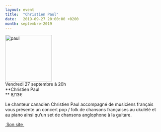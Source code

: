 ```yaml
---
layout: event
title:  "Christien Paul"
date:   2019-09-27 20:00:00 +0200
month: septembre-2019
---
```

<span style="font-weight:400;"><img class=" size-thumbnail wp-image-6661 alignleft" src="http://localhost/wpagendarts/wp-content/uploads/2019/06/paul.jpg?w=150" alt="paul" width="150" height="150" /><br /> Vendredi 27 septembre à 20h<br /> </span>**Christien Paul  
** <span style="font-weight:400;">8/13€</span>

<span style="font-weight:400;">Le chanteur canadien Christien Paul accompagné de musiciens français vous présente un concert pop / folk de chansons françaises au ukulélé et au piano ainsi qu’un set de chansons anglophone à la guitare. </span>



[ Son site ](https://christienpaul.com)